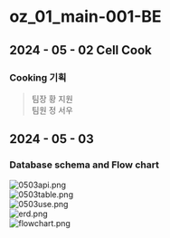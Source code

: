 # oz_01_main-001-BE

## 2024 - 05 - 02 Cell Cook

### Cooking 기획

> 팀장 황 지원  
> 팀원 정 서우

## 2024 - 05 - 03

### Database schema and Flow chart

![0503api.png](img/0503api.png)  
![0503table.png](img/0503table.png)  
![0503use.png](img/0503use.png)  
![erd.png](img/erd.png)  
![flowchart.png](img/flowchart.png)  